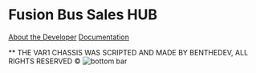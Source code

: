 # Fusion Bus Sales HUB

[About the Developer](https://ben-thedev.github.io/FusionBusSalesAboutTheDeveloper/) [Documentation](https://ben-thedev.github.io/fusionbussalesdocs/)

** THE VAR1 CHASSIS WAS SCRIPTED AND MADE BY BENTHEDEV, ALL RIGHTS RESERVED ©
![bottom bar](https://github.com/user-attachments/assets/cfe3dac1-1f38-49ed-ae1e-04bb2127ea2c)



